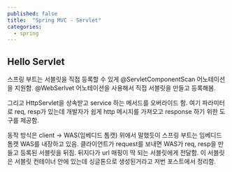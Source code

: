 ```yaml
---
published: false
title:  "Spring MVC - Servlet"
categories:
  - spring
---
```


## Hello Servlet
스프링 부트는 서블릿을 직접 등록할 수 있게 @ServletComponentScan 어노테이션을 지원함. @WebSerlvet 어노테이션을 사용해서 직접 서블릿을 만들고 등록해봄.

그리고 HttpServlet을 상속받고 service 하는 메서드를 오버라이드 함. 여기 파라미터로 req, resp가 있는데 개발자가 쉽게 http 메시지를 가져오고 response 하기 위한 도구를 제공함.

동작 방식은 
client -> WAS(임베디드 톰캣)
위에서 말했듯이 스프링 부트는 임베디드 톰캣 WAS를 내장하고 있음. 클라이언트가 request를 보내면 WAS가 req, resp을 만들고 등록된 서블릿을 뒤짐. 뒤지다가 url 매핑이 딱 되는 서블릿에게 전달함. 이 서블릿은 서블릿 컨테이너 안에 있는데 싱글톤으로 생성된거라고 저번 포스트에서 정리함.




